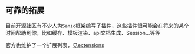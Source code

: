 ## 可靠的拓展

目前开源社区有不少人为`Sanic`框架编写了插件，这些插件很可能会在将来的某个时间帮助到你，比如缓存、模板渲染、api文档生成、Session...等等

官方也维护了一个扩展列表，见[extensions](http://sanic.readthedocs.io/en/latest/sanic/extensions.html)